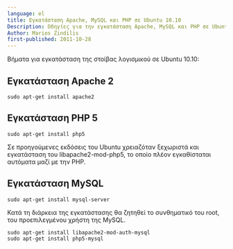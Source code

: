 ```yaml
---
language: el
title: Εγκατάσταση Apache, MySQL και PHP σε Ubuntu 10.10
Description: Οδηγίες για την εγκατάσταση Apache, MySQL και PHP σε Ubuntu 10.10
Author: Marios Zindilis
first-published: 2011-10-28
---
```


Βήματα για εγκατάσταση της στοίβας λογισμικού σε Ubuntu 10.10:

Εγκατάσταση Apache 2
--------------------

    sudo apt-get install apache2

Εγκατάσταση PHP 5
-----------------

    sudo apt-get install php5

Σε προηγούμενες εκδόσεις του Ubuntu χρειαζόταν ξεχωριστά και εγκατάσταση του libapache2-mod-php5, το οποίο πλέον εγκαθίσταται αυτόματα μαζί με την PHP.

Εγκατάσταση MySQL
-----------------

    sudo apt-get install mysql-server

Κατά τη διάρκεια της εγκατάστασης θα ζητηθεί το συνθηματικό του root, του προεπιλεγμένου χρήστη της MySQL.

    sudo apt-get install libapache2-mod-auth-mysql
    sudo apt-get install php5-mysql
